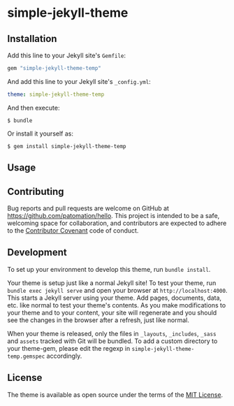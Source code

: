 # simple-jekyll-theme



## Installation

Add this line to your Jekyll site's `Gemfile`:

```ruby
gem "simple-jekyll-theme-temp"
```

And add this line to your Jekyll site's `_config.yml`:

```yaml
theme: simple-jekyll-theme-temp
```

And then execute:

    $ bundle

Or install it yourself as:

    $ gem install simple-jekyll-theme-temp

## Usage



## Contributing

Bug reports and pull requests are welcome on GitHub at https://github.com/patomation/hello. This project is intended to be a safe, welcoming space for collaboration, and contributors are expected to adhere to the [Contributor Covenant](http://contributor-covenant.org) code of conduct.

## Development

To set up your environment to develop this theme, run `bundle install`.

Your theme is setup just like a normal Jekyll site! To test your theme, run `bundle exec jekyll serve` and open your browser at `http://localhost:4000`. This starts a Jekyll server using your theme. Add pages, documents, data, etc. like normal to test your theme's contents. As you make modifications to your theme and to your content, your site will regenerate and you should see the changes in the browser after a refresh, just like normal.

When your theme is released, only the files in `_layouts`, `_includes`, `_sass` and `assets` tracked with Git will be bundled.
To add a custom directory to your theme-gem, please edit the regexp in `simple-jekyll-theme-temp.gemspec` accordingly.

## License

The theme is available as open source under the terms of the [MIT License](https://opensource.org/licenses/MIT).
